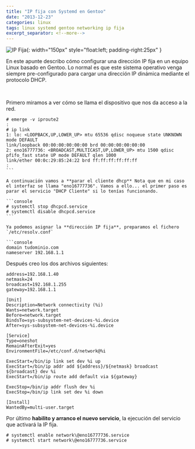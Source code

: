 ```yaml
---
title: "IP fija con Systemd en Gentoo"
date: "2013-12-23"
categories: linux
tags: linux systemd gentoo networking ip fija
excerpt_separator: <!--more-->
---
```



![IP Fija](/assets/img/original/IP.jpg){: width="150px" style="float:left; padding-right:25px" } 

En este apunte describo cómo configurar una dirección IP fija en un equipo Linux basado en Gentoo. Lo normal es que este sistema operativo venga siempre pre-configurado para cargar una dirección IP dinámica mediante el protocolo DHCP. 

<br clear="left"/>
<!--more-->

Primero miramos a ver cómo se llama el dispositivo que nos da acceso a la red.

```console
# emerge -v iproute2
:
# ip link
1: lo: <LOOPBACK,UP,LOWER_UP> mtu 65536 qdisc noqueue state UNKNOWN mode DEFAULT
link/loopback 00:00:00:00:00:00 brd 00:00:00:00:00:00
2: eno16777736: <BROADCAST,MULTICAST,UP,LOWER_UP> mtu 1500 qdisc pfifo_fast state UP mode DEFAULT qlen 1000
link/ether 00:0c:29:85:24:22 brd ff:ff:ff:ff:ff:ff
:
``` 

A continuación vamos a **parar el cliente dhcp** Nota que en mi caso el interfaz se llama "eno16777736". Vamos a ello... el primer paso es parar el servicio "DHCP Cliente" si lo tenías funcionando.

```console 
# systemctl stop dhcpcd.service
# systemctl disable dhcpcd.service
``` 

Ya podemos asignar la **dirección IP fija**, preparamos el fichero `/etc/resolv.conf`

```console
domain tudominio.com
nameserver 192.168.1.1
```

Después creo los dos archivos siguientes:

```console
address=192.168.1.40
netmask=24
broadcast=192.168.1.255
gateway=192.168.1.1
```

```
[Unit]
Description=Network connectivity (%i)
Wants=network.target
Before=network.target
BindsTo=sys-subsystem-net-devices-%i.device
After=sys-subsystem-net-devices-%i.device

[Service]
Type=oneshot
RemainAfterExit=yes
EnvironmentFile=/etc/conf.d/network@%i

ExecStart=/bin/ip link set dev %i up
ExecStart=/bin/ip addr add ${address}/${netmask} broadcast ${broadcast} dev %i
ExecStart=/bin/ip route add default via ${gateway}

ExecStop=/bin/ip addr flush dev %i
ExecStop=/bin/ip link set dev %i down

[Install]
WantedBy=multi-user.target
```

Por último **habilito y arranco el nuevo servicio**, la ejecución del servicio que activará la IP fija.

```console 
# systemctl enable network\@eno16777736.service
# systemctl start network\@eno16777736.service
```
